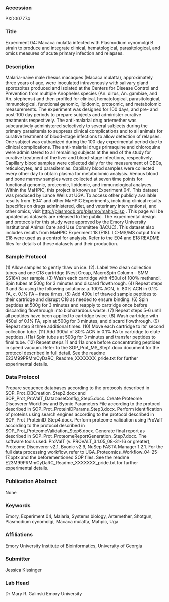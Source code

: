 ### Accession
PXD007774

### Title
Experiment 04: Macaca mulatta infected with Plasmodium cynomolgi B strain to produce and integrate clinical, hematological, parasitological, and omics measures of acute primary infection and relapses.

### Description
Malaria-naive male rhesus macaques (Macaca mulatta), approximately three years of age, were inoculated intravenously with salivary gland sporozoites produced and isolated at the Centers for Disease Control and Prevention from multiple Anopheles species (An. dirus, An. gambiae, and An. stephensi) and then profiled for clinical, hematological, parasitological, immunological, functional genomic, lipidomic, proteomic, and metabolomic measurements. The experiment was designed for 100 days, and pre- and post-100 day periods to prepare subjects and administer curative treatments respectively. The anti-malarial drug artemether was subcuratively administered selectively to several subjects during the primary parasitemia to suppress clinical complications and to all animals for curative treatment of blood-stage infections to allow detection of relapses. One subject was euthanized during the 100-day experimental period due to clinical complications. The anti-malarial drugs primaquine and chloroquine were administered to all remaining subjects at the end of the study for curative treatment of the liver and blood-stage infections, respectively. Capillary blood samples were collected daily for the measurement of CBCs, reticulocytes, and parasitemias. Capillary blood samples were collected every other day to obtain plasma for metabolomic analysis. Venous blood and bone marrow samples were collected at seven time points for functional genomic, proteomic, lipidomic, and immunological analyses. Within the MaHPIC, this project is known as 'Experiment 04'.  This dataset was produced by Lance Wells at UGA. To access other publicly available results from 'E04' and other MaHPIC Experiments, including clinical results (specifics on drugs administered, diet, and veterinary interventions), and other omics, visit http://plasmodb.org/plasmo/mahpic.jsp . This page will be updated as datasets are released to the public. The experimental design and protocols for this study were approved by the Emory University Institutional Animal Care and Use Committee (IACUC). This dataset also includes results from MaHPIC Experiment 18 (E18). LC-MS/MS output from E18 were used as a control for analysis. Refer to the E04 and E18 README files for details of these datasets and their production.

### Sample Protocol
(1) Allow samples to gently thaw on ice. (2). Label two clean collection tubes and one C18 cartridge (Nest Group, MacroSpin Column – SMM SS18V) per sample. (3) Wash each cartridge with 450ul of 100% methanol. Spin tubes at 500g for 3 minutes and discard flowthrough. (4) Repeat steps 3 and 3a using the following solutions: a. 100% ACN, b. 80% ACN in 0.1% FA, c. 0.1% FA – three times. (5) Add 400ul of thawed sample peptides to their cartridge and disrupt C18 as needed to ensure binding. (6) Spin peptides at 500g for 3 minutes and reapply to cartridge once before discarding flowthrough into biohazardous waste. (7) Repeat steps 5-6 until all peptides have been applied to cartridge twice. (8) Wash cartridge with 450ul of 0.1% FA, spin at 500g for 3 minutes, and discard flowthrough. (9) Repeat step 8 three additional times. (10) Move each cartridge to its’ second collection tube. (11) Add 300ul of 80% ACN in 0.1% FA to cartridge to elute peptides. (11a) Spin tubes at 500g for 3 minutes and transfer peptides to final tube. (12) Repeat steps 11 and 11a once before concentrating peptides in speed vacuum. Refer to the SOP_Prot_MS_Step1.docx document for the protocol described in full detail. See the readme E23M99PRMmCyDaRC_Readme_XXXXXXX_pride.txt for further experimental details.

### Data Protocol
Prepare sequence databases according to the protocols described in SOP_Prot_DBCreation_Step2.docx and SOP_Prot_ProValT_DatabaseConfig_Step5.docx. Create Proteome Discoverer Workflow and Byonic Parameters File according to the protocol described in SOP_Prot_ProteinIDParams_Step3.docx. Perform identification of proteins using search engines according to the protocol described in SOP_Prot_ProteinID_Step4.docx. Perform proteome validation using ProValT according to the protocol described in SOP_Prot_ProteomeValidation_Step6.docx. Generate final report as described in SOP_Prot_ProteomeReportGeneration_Step7.docx. The software tools used: ProValT (v. PROVALT_3.1.05_08-31-16 or greater), Proteome Discoverer v2.1, Byonic v2.9, NuSep FASTA Manager 1.2.1. For the full data processing workflow, refer to UGA_Proteomics_Workflow_04-25-17.pptx and the beforementioned SOP files. See the readme E23M99PRMmCyDaRC_Readme_XXXXXXX_pride.txt for further experimental details.

### Publication Abstract
None

### Keywords
Emory, Experiment 04, Malaria, Systems biology, Artemether, Shotgun, Plasmodium cynomolgi, Macaca mulatta, Mahpic, Uga

### Affiliations
Emory University
Institute of Bioinformatics, University of Georgia

### Submitter
Jessica Kissinger

### Lab Head
Dr Mary R. Galinski
Emory University



